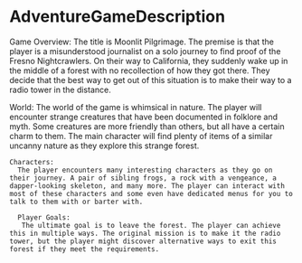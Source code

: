 # AdventureGameDescription

Game Overview:
  The title is Moonlit Pilgrimage. The premise is that the player is a misunderstood journalist on a solo journey to find proof of the Fresno Nightcrawlers. On their way to California, they suddenly wake up in the middle of a forest with no recollection of how they got there. They decide that the best way to get out of this situation is to make their way to a radio tower in the distance. 
  
  World: 
    The world of the game is whimsical in nature. The player will encounter strange creatures that have been documented in folklore and myth. Some creatures are more friendly than others, but all have a certain charm to them. The main character will find plenty of items of a similar uncanny nature as they explore this strange forest. 
    
    Characters: 
      The player encounters many interesting characters as they go on their journey. A pair of sibling frogs, a rock with a vengeance, a dapper-looking skeleton, and many more. The player can interact with most of these characters and some even have dedicated menus for you to talk to them with or barter with. 
      
      Player Goals: 
       The ultimate goal is to leave the forest. The player can achieve this in multiple ways. The original mission is to make it the radio tower, but the player might discover alternative ways to exit this forest if they meet the requirements. 
